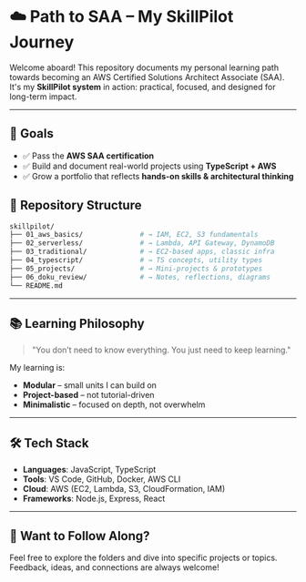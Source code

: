 # ☁️ Path to SAA – My SkillPilot Journey

Welcome aboard! This repository documents my personal learning path towards becoming an AWS Certified Solutions Architect Associate (SAA). It's my **SkillPilot system** in action: practical, focused, and designed for long-term impact.

---

## 🚀 Goals

- ✅ Pass the **AWS SAA certification**
- ✅ Build and document real-world projects using **TypeScript + AWS**
- ✅ Grow a portfolio that reflects **hands-on skills & architectural thinking**

## 🧱 Repository Structure

```bash
skillpilot/
├── 01_aws_basics/              # → IAM, EC2, S3 fundamentals
├── 02_serverless/              # → Lambda, API Gateway, DynamoDB
├── 03_traditional/             # → EC2-based apps, classic infra
├── 04_typescript/              # → TS concepts, utility types
├── 05_projects/                # → Mini-projects & prototypes
├── 06_doku_review/             # → Notes, reflections, diagrams
└── README.md
```

---

## 📚 Learning Philosophy

> "You don’t need to know everything. You just need to keep learning."

My learning is:

- **Modular** – small units I can build on
- **Project-based** – not tutorial-driven
- **Minimalistic** – focused on depth, not overwhelm

---

## 🛠️ Tech Stack

- **Languages**: JavaScript, TypeScript
- **Tools**: VS Code, GitHub, Docker, AWS CLI
- **Cloud**: AWS (EC2, Lambda, S3, CloudFormation, IAM)
- **Frameworks**: Node.js, Express, React

---

## 📝 Want to Follow Along?

Feel free to explore the folders and dive into specific projects or topics.  
Feedback, ideas, and connections are always welcome!

